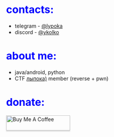 <h1 style="color:blue;">contacts:</h1>

- telegram - [@lypoka](https://t.me/lypoka)
- discord - [@ykolko](https://discordapp.com/users/696050703302525048)

<h1 style="color:blue;">about me:</h1>

- java/android, python
- CTF [лыпока)](https://ctftime.org/team/269614) member (reverse + pwn)

<h1 style="color:blue;">donate:</h1>

<a href="https://www.buymeacoffee.com/ykolko" target="_blank"><img src="https://www.buymeacoffee.com/assets/img/custom_images/orange_img.png" alt="Buy Me A Coffee" style="height: 41px !important;width: 174px !important;box-shadow: 0px 3px 2px 0px rgba(190, 190, 190, 0.5) !important;-webkit-box-shadow: 0px 3px 2px 0px rgba(190, 190, 190, 0.5) !important;" ></a>
